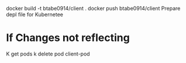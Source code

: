 docker build -t btabe0914/client .
docker push btabe0914/client
Prepare depl file for Kubernetee

# If Changes not reflecting

K get pods
k delete pod client-pod
